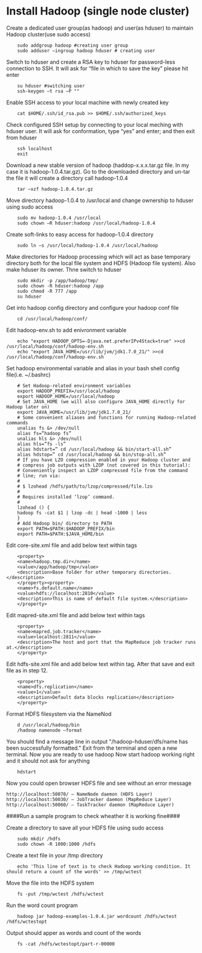 Install Hadoop (single node cluster)
=====================================

Create a dedicated user group(as hadoop) and user(as hduser) to maintain Hadoop cluster(use sudo access)
```
	sudo addgroup hadoop #creating user group
	sudo adduser –ingroup hadoop hduser # creating user
```
Switch to hduser and create a RSA key to hduser for password-less connection to SSH. It will  ask for “file in which to save the key” please hit enter
```
	su hduser #switching user
	ssh-keygen –t rsa –P ""
```
Enable SSH access to your local machine with newly created key
```
	cat $HOME/.ssh/id_rsa.pub >> $HOME/.ssh/authorized_keys
```
Check configured SSH setup by connecting to your local meching with hduser user. It will ask for conformation, type “yes” and enter; and then exit from hduser
```
	ssh localhost
	exit
```
Download a new stable version of hadoop (haddop-x.x.x.tar.gz file. In my case it is hadoop-1.0.4.tar.gz). Go to the downloaded directory and un-tar the file it will create a directory call hadoop-1.0.4
```
	tar –xzf hadoop-1.0.4.tar.gz
```
Move directory hadoop-1.0.4 to /usr/local and change ownership to hduser using sudo access
```
	sudo mv hadoop-1.0.4 /usr/local
	sudo chown –R hduser:hadoop /usr/local/hadoop-1.0.4
```
Create soft-links to easy access for hadoop-1.0.4 directory 
```
	sudo ln –s /usr/local/hadoop-1.0.4 /usr/local/hadoop
```
Make directories for Hadoop processing which will act as base temporary directory both for the local file system and HDFS (Hadoop file system). Also make hduser its owner. Thne switch to hduser
```
	sudo mkdir -p /app/hadoop/tmp/
	sudo chown -R hduser:hadoop /app
	sudo chmod -R 777 /app
	su hduser
```
Get into hadoop config directory and configure your hadoop conf file
```
	cd /usr/local/hadoop/conf/
```
Edit hadoop-env.sh to add enivronment variable
```
	echo "export HADOOP_OPTS=-Djava.net.preferIPv4Stack=true" >>cd /usr/local/hadoop/conf/hadoop-env.sh
	echo "export JAVA_HOME=/usr/lib/jvm/jdk1.7.0_21/" >>cd /usr/local/hadoop/conf/hadoop-env.sh
```
Set hadoop environmental variable and alias in your bash shell config file(i.e. ~/.bashrc)
```
	# Set Hadoop-related environment variables
	export HADOOP_PREFIX=/usr/local/hadoop
	export HADOOP_HOME=/usr/local/hadoop
	# Set JAVA_HOME (we will also configure JAVA_HOME directly for Hadoop later on)
	export JAVA_HOME=/usr/lib/jvm/jdk1.7.0_21/
	# Some convenient aliases and functions for running Hadoop-related commands
	unalias fs &> /dev/null
	alias fs=”hadoop fs”
	unalias hls &> /dev/null
	alias hls=”fs -ls”
	alias hdstart=” cd /usr/local/hadoop && bin/start-all.sh”
	alias hdstop=” cd /usr/local/hadoop && bin/stop-all.sh”
	# If you have LZO compression enabled in your Hadoop cluster and
	# compress job outputs with LZOP (not covered in this tutorial):
	# Conveniently inspect an LZOP compressed file from the command
	# line; run via:
	#
	# $ lzohead /hdfs/path/to/lzop/compressed/file.lzo
	#
	# Requires installed ‘lzop’ command.
	#
	lzohead () {
	hadoop fs -cat $1 | lzop -dc | head -1000 | less
	}
	# Add Hadoop bin/ directory to PATH
	export PATH=$PATH:$HADOOP_PREFIX/bin
	export PATH=$PATH:$JAVA_HOME/bin
```
Edit core-site.xml file and add below text within <configuration></configuration> tags
```
	<property>
	<name>hadoop.tmp.dir</name>
	<value>/app/hadoop/tmp</value>
	<description>Base folder for other temporary directories.</description>
	</property><property>
	<name>fs.default.name</name>
	<value>hdfs://localhost:2810</value>
	<description>This is name of default file system.</description>
	</property>
```
Edit mapred-site.xml file and add below text within <configuration></configuration> tags
```
	<property>
	<name>mapred.job.tracker</name>
	<value>localhost:2811</value>
	<description>The host and port that the MapReduce job tracker runs at.</description>
	</property>
```
Edit hdfs-site.xml file and add below text within <configuration></configuration> tag. After that save and exit file as in step 12.
```
	<property>
	<name>dfs.replication</name>
	<value>1</value>
	<description>Default data blocks replication</description>
	</property>
```
Format HDFS filesystem via the NameNod
```
	d /usr/local/hadoop/bin
	/hadoop namenode –format
```
You should find a message line in output "/hadoop-hduser/dfs/name has been successfully formatted." Exit from the terminal and open a new terminal. Now you are ready to use hadoop
Now start hadoop working right and it should not ask for anything
```
	hdstart
```
Now you could open browser HDFS file and see without an error message

	http://localhost:50070/ – NameNode daemon (HDFS Layer)
	http://localhost:50030/ – JobTracker daemon (MapReduce Layer)
	http://localhost:50060/ – TaskTracker daemon (MapReduce Layer)

####Run a sample program to check wheather it is working fine####

Create a directory to save all your HDFS file using sudo access
```
	sudo mkdir /hdfs
	sudo chown -R 1000:1000 /hdfs
```
Create a text file in your /tmp directory
```
	echo 'This line of text is to check Hadoop working condition. It should return a count of the words' >> /tmp/wctest
```
Move the file into the HDFS system 
```
	fs -put /tmp/wctest /hdfs/wctest
```
Run the word count program
```
	hadoop jar hadoop-examples-1.0.4.jar wordcount /hdfs/wctest /hdfs/wctestopt
```
Output should apper as words and count of the words
```
	fs -cat /hdfs/wctestopt/part-r-00000
```
